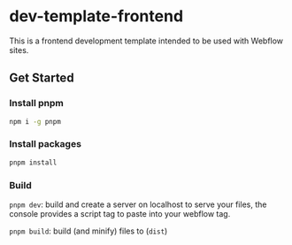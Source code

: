 # dev-template-frontend

This is a frontend development template intended to be used with Webflow sites.

## Get Started

### Install pnpm

```bash
npm i -g pnpm
```

### Install packages

```bash
pnpm install
```

### Build

`pnpm dev`: build and create a server on localhost to serve your files, the console provides a script tag to paste into your webflow <head> tag.

`pnpm build`: build (and minify) files to (`dist`)
